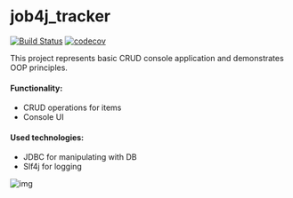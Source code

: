 # job4j_tracker
[![Build Status](https://travis-ci.com/evgenkolesman/job4j_tracker-1.svg?branch=master)](https://travis-ci.com/github/evgenkolesman/job4j_tracker-1)
[![codecov](https://codecov.io/gh/evgenkolesman/job4j_tracker-1/branch/master/graph/badge.svg)](https://app.codecov.io/gh/evgenkolesman/job4j_tracker-1)

This project represents basic CRUD console application and demonstrates OOP principles.

#### Functionality:
- CRUD operations for items
- Console UI 

#### Used technologies:
- JDBC for manipulating with DB 
- Slf4j for logging

![img](./img/img.png)